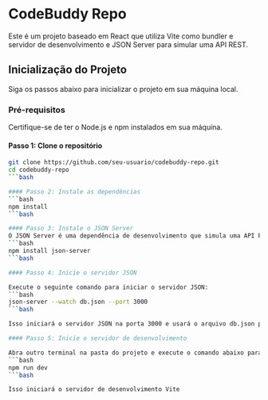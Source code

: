 # CodeBuddy Repo

Este é um projeto baseado em React que utiliza Vite como bundler e servidor de desenvolvimento e JSON Server para simular uma API REST.

## Inicialização do Projeto

Siga os passos abaixo para inicializar o projeto em sua máquina local.

### Pré-requisitos
Certifique-se de ter o Node.js e npm instalados em sua máquina.

#### Passo 1: Clone o repositório
```bash
git clone https://github.com/seu-usuario/codebuddy-repo.git
cd codebuddy-repo
```bash

#### Passo 2: Instale as dependências
```bash
npm install
```bash

#### Passo 3: Instale o JSON Server
O JSON Server é uma dependência de desenvolvimento que simula uma API REST. Você pode instalá-lo globalmente ou localmente no projeto. Vamos instalar localmente neste caso.
```bash
npm install json-server
```bash

#### Passo 4: Inicie o servidor JSON

Execute o seguinte comando para iniciar o servidor JSON:
```bash
json-server --watch db.json --port 3000
```bash

Isso iniciará o servidor JSON na porta 3000 e usará o arquivo db.json para os dados.

#### Passo 5: Inicie o servidor de desenvolvimento

Abra outro terminal na pasta do projeto e execute o comando abaixo para iniciar o servidor de desenvolvimento com Vite:
```bash
npm run dev
```bash

Isso iniciará o servidor de desenvolvimento Vite
